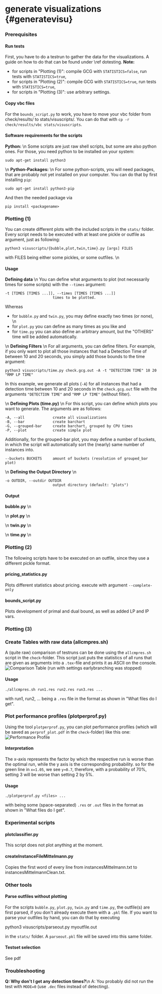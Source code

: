 # generate visualizations {#generatevisu}

### Prerequisites
#### Run tests
First, you have to do a testrun to gather the data for the visualizations. A guide on how to
do that can be found under \ref dotesting.
**Note:**
- for scripts in "Plotting (1)": compile GCG with `STATISTICS=false`, run tests with `STATISTICS=true`,
- for scripts in "Plotting (2)": compile GCG with `STATISTICS=true`, run tests with `STATISTICS=true`,
- for scripts in "Plotting (3)": use arbitrary settings.

#### Copy vbc files
For the `bounds_script.py` to work, you have to move your vbc folder from check/results/
to stats/visuscripts/. You can do that with `cp -r check/results/vbc stats/visuscripts`.

#### Software requirements for the scripts
**Python:** \n
Some scripts are just raw shell scripts, but some are also python
ones. For those, you need python to be installed on your system:

    sudo apt-get install python3

\n
**Python-Packages:** \n
For some python-scripts, you will need packages, that are probably
not yet installed on your computer. You can do that by first installing `pip`:

    sudo apt-get install python3-pip

And then the needed package via

    pip install <packagename>


### Plotting (1)
You can create different plots with the included scripts in the `stats/` folder. Every script
needs to be executed with at least one pickle or outfile as argument, just as following:

    python3 visuscripts/{bubble,plot,twin,time}.py [args] FILES

with FILES being either some pickles, or some outfiles. \n

#### Usage
**Defining data** \n
You can define what arguments to plot (not necessarily times for some scripts) with the `--times` argument:

    -t [TIMES [TIMES ...]], --times [TIMES [TIMES ...]]
                          times to be plotted.

Whereas
- for `bubble.py` and `twin.py`, you may define exactly two times (or none), \n
- for `plot.py` you can define as many times as you like and
- for `time.py` you can also define an arbitrary amount, but the "OTHERS" time will be added automatically.

\n
**Defining Filters** \n
For all arguments, you can define filters. For example, if you only want to plot
all those instances that had a Detection Time of between 10 and 20 seconds, you simply
add those bounds to the time argument:

    python3 visuscripts/time.py check.gcg.out -A -t "DETECTION TIME" 10 20 "RMP LP TIME"

In this example, we generate all plots (`-A`) for all instances that had a detection time
between 10 and 20 seconds in the `check.gcg.out` file with the arguments `"DETECTION TIME"`
and `"RMP LP TIME"` (without filter).

\n
**Defining Plots (time.py)** \n
For this script, you can define which plots you want to generate. The arguments
are as follows:

    -A, --all             create all visualizations
    -B, --bar             create barchart
    -G, --grouped-bar     create barchart, grouped by CPU times
    -P, --plot            create simple plot

Additionally, for the grouped-bar plot, you may define a number of buckets,
in which the script will automatically sort the (nearly) same number of instances into.

    --buckets BUCKETS     amount of buckets (resolution of grouped_bar plot)

\n
**Defining the Output Directory** \n

    -o OUTDIR, --outdir OUTDIR
                          output directory (default: "plots")

#### Output
**bubble.py** \n

\n
**plot.py** \n

\n
**twin.py** \n

\n
**time.py** \n


### Plotting (2)
The following scripts have to be executed on an outfile, since they use a different
pickle format.

#### pricing_statistics.py
Plots different statistics about pricing.
execute with argument `--complete-only`

#### bounds_script.py
Plots development of primal and dual bound, as well as added LP and IP vars.

### Plotting (3)
### <a name="raw">Create Tables with raw data</a> (allcmpres.sh)
A (quite raw) comparison of testruns can be done using the `allcmpres.sh` script
in the `check`-folder. This script just puts the statistics of all runs that are
given as arguments into a `.tex`-file and prints it as ASCII on the console.
![Comparison Table (run with settings earlybranching was stopped)](cmpres.png)
#### Usage

    ./allcmpres.sh run1.res run2.res run3.res ...

with run1, run2, ... being a `.res` file in the format as shown in "What files do I get".

### <a name="plot">Plot performance profiles</a> (plotperprof.py)
Using the tool `plotperprof.py`, you can plot performance profiles
(which will be saved as `perprof_plot.pdf` in the `check`-folder) like this one:
![Performance Profile](perfprofile.png)
#### Interpretation
The x-axis represents the factor by which the respective run is worse than the
optimal run, while the y axis is the corresponding probability. so for the green
line in `x=1.05`, we see `y≈0.7`, therefore, with a probability of 70%, setting 3
will be worse than setting 2 by 5%.

#### Usage

    ./plotperprof.py <files> ...

with <files> being some (space-separated) `.res` or `.out` files in the format as shown in "What files do I get".

### Experimental scripts
#### plotclassifier.py
This script does not plot anything at the moment.

#### createInstanceFileMittelmann.py
Copies the first word of every line from instancesMittelmann.txt to instancesMittelmannClean.txt.

### Other tools
#### Parse outfiles without plotting
For the scripts `bubble.py`, `plot.py`, `twin.py` and `time.py`, the outfile(s)
are first parsed, if you don't already execute them with a `.pkl` file.
If you want to parse your outfiles by hand, you can do that by executing

  python3 visuscripts/parseout.py myoutfile.out

in the `stats/` folder. A `parseout.pkl` file will be saved into this same folder.

#### Testset selection
See pdf

### Troubleshooting
**Q: Why don't I get any detection times?**\n
A: You probably did not run the test with `MODE=0` (use `.dec` files instead of detecting).
